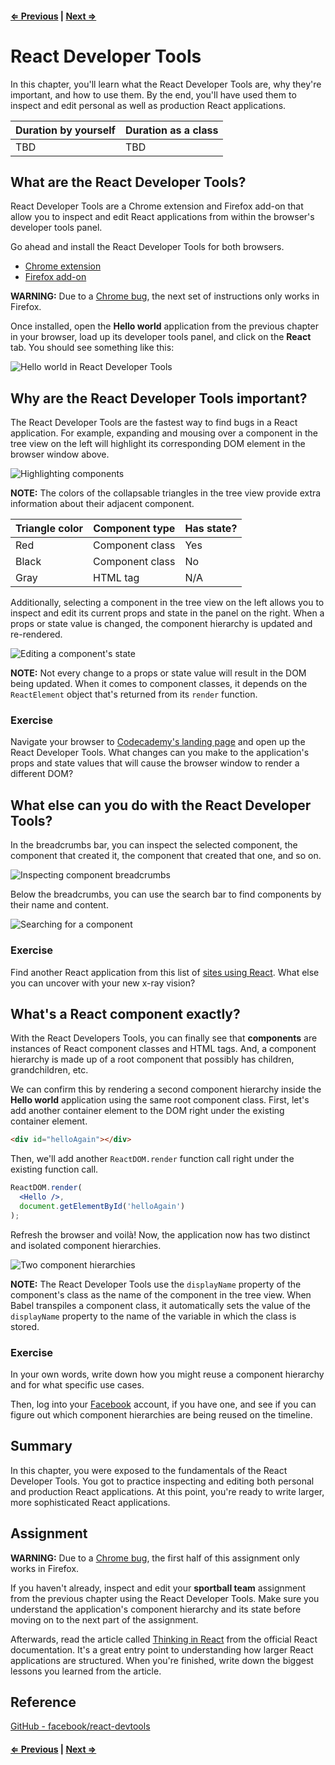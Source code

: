 #### [⇐ Previous](02-react-jsx.md) | [Next ⇒](04-props-and-state.md)

# React Developer Tools

In this chapter, you'll learn what the React Developer Tools are, why they're important, and how to use them. By the end, you'll have used them to inspect and edit personal as well as production React applications.

| Duration by yourself | Duration as a class |
|----------------------|---------------------|
| TBD                  | TBD                 |

## What are the React Developer Tools?

React Developer Tools are a Chrome extension and Firefox add-on that allow you to inspect and edit React applications from within the browser's developer tools panel.

Go ahead and install the React Developer Tools for both browsers.

* [Chrome extension](https://chrome.google.com/webstore/detail/react-developer-tools/fmkadmapgofadopljbjfkapdkoienihi)
* [Firefox add-on](https://addons.mozilla.org/en-US/firefox/addon/react-devtools/)

**WARNING:** Due to a [Chrome bug](https://github.com/facebook/react-devtools/issues/172), the next set of instructions only works in Firefox.

Once installed, open the **Hello world** application from the previous chapter in your browser, load up its developer tools panel, and click on the **React** tab. You should see something like this:

![Hello world in React Developer Tools](https://i.imgur.com/FjJThwt.png)

## Why are the React Developer Tools important?

The React Developer Tools are the fastest way to find bugs in a React application. For example, expanding and mousing over a component in the tree view on the left will highlight its corresponding DOM element in the browser window above.

![Highlighting components](https://dl.dropboxusercontent.com/s/azxubbiq211irvj/ED27249A-568E-48BC-A971-B6E560701DF3-40520-000107C8A563DA86.gif?dl=0)

**NOTE:** The colors of the collapsable triangles in the tree view provide extra information about their adjacent component.

| Triangle color | Component type  | Has state? |
|----------------|-----------------|------------|
| Red            | Component class | Yes        |
| Black          | Component class | No         |
| Gray           | HTML tag        | N/A        |

Additionally, selecting a component in the tree view on the left allows you to inspect and edit its current props and state in the panel on the right. When a props or state value is changed, the component hierarchy is updated and re-rendered.

![Editing a component's state](https://dl.dropboxusercontent.com/s/02ohh014d3mt1to/DF6C8888-3E88-48D6-BF76-00A6BEEA94ED-40520-00010832DD3ABD60.gif?dl=0)

**NOTE:** Not every change to a props or state value will result in the DOM being updated. When it comes to component classes, it depends on the `ReactElement` object that's returned from its `render` function.

### Exercise

Navigate your browser to [Codecademy's landing page](https://www.codecademy.com/) and open up the React Developer Tools. What changes can you make to the application's props and state values that will cause the browser window to render a different DOM?

## What else can you do with the React Developer Tools?

In the breadcrumbs bar, you can inspect the selected component, the component that created it, the component that created that one, and so on.

![Inspecting component breadcrumbs](https://dl.dropboxusercontent.com/s/8h3k0uu7wvxzg6j/F3082FCC-1F2C-44E4-8748-BC9BC80DB701-40520-000108DCB021CB13.gif?dl=0)

Below the breadcrumbs, you can use the search bar to find components by their name and content.

![Searching for a component](https://dl.dropboxusercontent.com/s/aoecnz8y8pod23m/0AFF4646-E807-4FA1-9B12-403396CC4BB3-40520-00010911BD7BAFB5.gif?dl=0)

### Exercise

Find another React application from this list of [sites using React](https://github.com/facebook/react/wiki/Sites-Using-React). What else you can uncover with your new x-ray vision?

## What's a React component exactly?

With the React Developers Tools, you can finally see that **components** are instances of React component classes and HTML tags. And, a component hierarchy is made up of a root component that possibly has children, grandchildren, etc.

We can confirm this by rendering a second component hierarchy inside the **Hello world** application using the same root component class. First, let's add another container element to the DOM right under the existing container element.

```html
<div id="helloAgain"></div>
```

Then, we'll add another `ReactDOM.render` function call right under the existing function call.

```jsx
ReactDOM.render(
  <Hello />,
  document.getElementById('helloAgain')
);
```

Refresh the browser and voilà! Now, the application now has two distinct and isolated component hierarchies.

![Two component hierarchies](https://dl.dropboxusercontent.com/s/o5tch5gpi5fgkj0/F2582C11-85FC-48B5-B7CB-F8FCFF246E32-40520-00010A39EC7A6348.gif?dl=0)

**NOTE:** The React Developer Tools use the `displayName` property of the component's class as the name of the component in the tree view. When Babel transpiles a component class, it automatically sets the value of the `displayName` property to the name of the variable in which the class is stored.

### Exercise

In your own words, write down how you might reuse a component hierarchy and for what specific use cases.

Then, log into your [Facebook](https://www.facebook.com/) account, if you have one, and see if you can figure out which component hierarchies are being reused on the timeline.

## Summary

In this chapter, you were exposed to the fundamentals of the React Developer Tools. You got to practice inspecting and editing both personal and production React applications. At this point, you're ready to write larger, more sophisticated React applications.

## Assignment

**WARNING:** Due to a [Chrome bug](https://github.com/facebook/react-devtools/issues/172), the first half of this assignment only works in Firefox.

If you haven't already, inspect and edit your **sportball team** assignment from the previous chapter using the React Developer Tools. Make sure you understand the application's component hierarchy and its state before moving on to the next part of the assignment.

Afterwards, read the article called [Thinking in React](https://facebook.github.io/react/docs/thinking-in-react.html) from the official React documentation. It's a great entry point to understanding how larger React applications are structured. When you're finished, write down the biggest lessons you learned from the article.

## Reference

[GitHub - facebook/react-devtools](https://github.com/facebook/react-devtools)

#### [⇐ Previous](02-react-jsx.md) | [Next ⇒](04-props-and-state.md)
